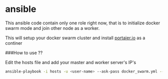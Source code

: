 # ansible

This ansible code contain only one role right now, that is to initialize docker swarm mode and join other node as a worker.

This will setup your docker swarm cluster and install [portaier.io](https://portainer.io/) as a continer

###How to use ??

Edit the hosts file and add your master and worker server's IP's

```sh
ansible-playbook -i hosts -u <user-name> --ask-pass docker_swarm.yml --tags "dockerswarm"
```
